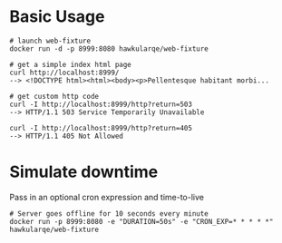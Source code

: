 # Basic Usage
```
# launch web-fixture
docker run -d -p 8999:8080 hawkularqe/web-fixture

# get a simple index html page
curl http://localhost:8999/
--> <!DOCTYPE html><html><body><p>Pellentesque habitant morbi...

# get custom http code
curl -I http://localhost:8999/http?return=503
--> HTTP/1.1 503 Service Temporarily Unavailable

curl -I http://localhost:8999/http?return=405
--> HTTP/1.1 405 Not Allowed
```

# Simulate downtime
Pass in an optional cron expression and time-to-live
```
# Server goes offline for 10 seconds every minute
docker run -p 8999:8080 -e "DURATION=50s" -e "CRON_EXP=* * * * *" hawkularqe/web-fixture
```

